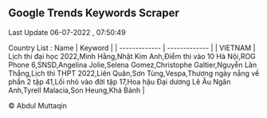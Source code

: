 

## Google Trends Keywords Scraper 
 
Last Update 06-07-2022 , 07:50:49

Country List :
 Name  | Keyword |
| ------------- | ------------- |
| VIETNAM | Lịch thi đại học 2022,Minh Hằng,Nhật Kim Anh,Điểm thi vào 10 Hà Nội,ROG Phone 6,SNSD,Angelina Jolie,Selena Gomez,Christophe Galtier,Nguyễn Lân Thắng,Lịch thi THPT 2022,Liên Quân,Sơn Tùng,Vespa,Thương ngày nắng về phần 2 tập 41,Lối nhỏ vào đời tập 17,Hoa hậu Đại dương Lê Âu Ngân Anh,Tyrell Malacia,Son Heung,Khá Bảnh |



© Abdul Muttaqin 
